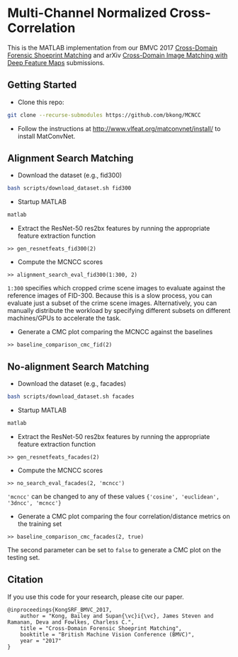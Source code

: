 # Multi-Channel Normalized Cross-Correlation

This is the MATLAB implementation from our BMVC 2017 [Cross-Domain Forensic Shoeprint Matching](http://vision.ics.uci.edu/papers/KongSRF_BMVC_2017/KongSRF_BMVC_2017.pdf) and arXiv [Cross-Domain Image Matching with Deep Feature Maps](https://arxiv.org/abs/1804.02367) submissions.

## Getting Started
- Clone this repo:
```bash
git clone --recurse-submodules https://github.com/bkong/MCNCC
```
- Follow the instructions at http://www.vlfeat.org/matconvnet/install/ to install MatConvNet.

## Alignment Search Matching
- Download the dataset (e.g., fid300)
```bash
bash scripts/download_dataset.sh fid300
```
- Startup MATLAB
```bash
matlab
```
- Extract the ResNet-50 res2bx features by running the appropriate feature extraction function
```
>> gen_resnetfeats_fid300(2)
```
- Compute the MCNCC scores
```
>> alignment_search_eval_fid300(1:300, 2)
```
```1:300``` specifies which cropped crime scene images to evaluate against the reference images of FID-300. Because this is a slow process, you can evaluate just a subset of the crime scene images. Alternatively, you can manually distribute the workload by specifying different subsets on different machines/GPUs to accelerate the task.
- Generate a CMC plot comparing the MCNCC against the baselines
```
>> baseline_comparison_cmc_fid(2)
```
## No-alignment Search Matching
- Download the dataset (e.g., facades)
```bash
bash scripts/download_dataset.sh facades
```
- Startup MATLAB
```bash
matlab
```
- Extract the ResNet-50 res2bx features by running the appropriate feature extraction function
```
>> gen_resnetfeats_facades(2)
```
- Compute the MCNCC scores
```
>> no_search_eval_facades(2, 'mcncc')
```
```'mcncc'``` can be changed to any of these values ```{'cosine', 'euclidean', '3dncc', 'mcncc'}```
- Generate a CMC plot comparing the four correlation/distance metrics on the training set
```
>> baseline_comparison_cmc_facades(2, true)
```
The second parameter can be set to ```false``` to generate a CMC plot on the testing set.

## Citation
If you use this code for your research, please cite our paper.
```
@inproceedings{KongSRF_BMVC_2017,
    author = "Kong, Bailey and Supan{\vc}i{\vc}, James Steven and Ramanan, Deva and Fowlkes, Charless C.",
    title = "Cross-Domain Forensic Shoeprint Matching",
    booktitle = "British Machine Vision Conference (BMVC)",
    year = "2017"
}
```
